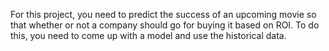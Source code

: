 For this project, you need to predict the success of an
upcoming movie so that whether or not a
company should go for buying it based on
ROI. To do this, you need to come up with
a model and use the historical data.
